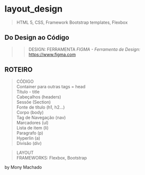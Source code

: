 # layout_design
> HTML 5, CSS, Framework Bootstrap templates, Flexbox

## Do Design ao Código

>> DESIGN: FERRAMENTA <i> FIGMA - Ferramenta de Design:</i> https://www.figma.com

## ROTEIRO 
> CÓDIGO </br>
Container para outras tags = head </br>
Título - title </br>
Cabeçalhos (headers) </br>
Sessõe (Section) </br>
Fonte de título (h1, h2...) </br>
Corpo (body) </br>
Tag de Navegação (nav) </br>
Marcadores (ul) </br>
Lista de item (li) </br>
Paragrafo (p) </br>
Hyperlin (a) </br>
Divisão (div) </br>

> LAYOUT </br>
FRAMEWORKS: Flexbox, Bootstrap

by Mony Machado